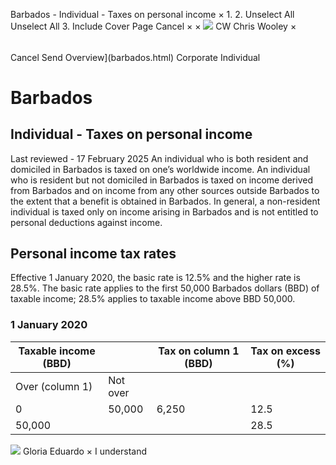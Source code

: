 Barbados - Individual - Taxes on personal income
×
1.
2.
Unselect All
Unselect All
3.
Include Cover Page
Cancel
×
×
![](-/media/world-wide-tax-summaries/attachments/global---chris-wooley.ashx%3Frev=ac5e5f3223b34096b1afc2a6009c7320&revision=ac5e5f32-23b3-4096-b1af-c2a6009c7320&hash=859B7ADC84DC2CBEC9760E9E6EE7DE6D0A8BFCDF)
CW
Chris Wooley
×
######
Cancel
Send
Overview](barbados.html)
Corporate
Individual
# Barbados
## Individual - Taxes on personal income
Last reviewed - 17 February 2025
An individual who is both resident and domiciled in Barbados is taxed on one’s worldwide income.
An individual who is resident but not domiciled in Barbados is taxed on income derived from Barbados and on income from any other sources outside Barbados to the extent that a benefit is obtained in Barbados.
In general, a non-resident individual is taxed only on income arising in Barbados and is not entitled to personal deductions against income.
## Personal income tax rates
Effective 1 January 2020, the basic rate is 12.5% and the higher rate is 28.5%. The basic rate applies to the first 50,000 Barbados dollars (BBD) of taxable income; 28.5% applies to taxable income above BBD 50,000.
### 1 January 2020
| Taxable income (BBD) | | Tax on column 1 (BBD) | Tax on excess (%) |
| --- | --- | --- | --- |
| Over (column 1) | Not over |
| 0 | 50,000 | 6,250 | 12.5 |
| 50,000 |  |  | 28.5 |
![](-/media/world-wide-tax-summaries/attachments/barbados---gloria-eduardo.ashx%3Frev=06c00b9babb74325914ddf02bc0c395a&revision=06c00b9b-abb7-4325-914d-df02bc0c395a&hash=DC4345C424581A87DDF42794BAFFDC055E615E13)
Gloria Eduardo
×
I understand
